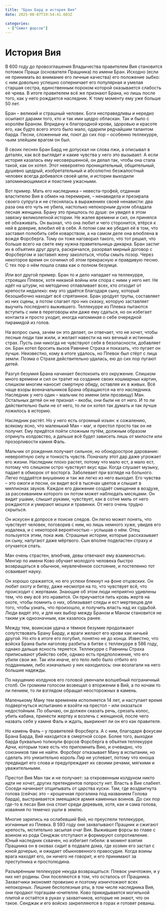 ```yaml
---
title: "Бран Бард и история Вия"
date: 2025-08-07T19:54:41.603Z

categories:
 - ["Сюжет форсов"]
---
```


История Вия
===========

В 600 году до провозглашения Владычества правителем Вия становится
потомок Пращи (основателя Пращника) по имени Бран. Исходно (если не
принимать во внимание его личные качества) его положение зыбко: с ним
довольно успешно соперничает его популярная и умелая старшая сестра,
единственным пороком которой оказывается слабость её чрева. В итоге
правителем всё же признают Брана, но лишь после того, как у него
рождается наследник. К тому моменту ему уже больше 50 лет.

Бран – великий и страшный человек. Боги несправедливы и нередко осыпают
дарами того, кто и так ими щедро обласкан. Так и было с королём Браном.
Впридачу к благородной крови, здоровью и красоте его, как будто всего
этого было мало, одарили редчайшим талантом барда. Песни, сложенные им,
поют до сих пор – особенно теллекурре, чьим злейшим врагом он был.

В своих песнях Бран Бард не допускал ни слова лжи, а описывал в деталях,
как всё выглядит и какие чувства у него это вызывает. А если история
казалась ему несовершенной, он делал так, чтобы она стала такой, как он
хотел. Этот невероятно проницательный, общительный, душевно щедрый,
изобретательный и абсолютно безжалостный человек всегда добивался своей
цели, и истории выходили запоминающимися и поистине ужасными.

Вот пример. Мать его наследника – невеста-трофей, отданная властителю
Вия в обмен на перемирие, – ненавидела и презирала своего супруга и не
стеснялась в выражениях своей ненависти: два раза она его чуть не убила,
настолько непокорным духом обладала лесная женщина. Брану это пришлось
по душе: он увидел в этом завязку великолепной истории. Не жалея времени
и сил, он принялся её обхаживать. Он вызнал, что она любит и чего
сторонится, втёрся к ней в доверие, влюбил её в себя. А потом сам же
убедил её в том, что заставил полюбить себя коварством, а на самом деле
она влюблена в вождя Форсберга. Тому он тоже наговорил такого, что тот
решил, что больше всего на свете ему нужна правительница-дикарка. Бран
застиг их в объятиях друг друга, раскричался, разорвал мирный договор с
Форсбергом и заставил жену заколоться, чтобы смыть позор. Через
некоторое время он сочинил об этом прекрасную и правдивую песню. С тех
пор о нём пошла слава как о полном безумце.

Или вот другой пример. Бран то и дело нападает на теллекурре, строящих
Плевок, хотя никакой войны или спора с ними у него нет. Не идёт на
штурм, но методично отлавливает всех, кто отходит от крепости недалеко:
ему это удаётся благодаря сыну, который безошибочно находит всё
спрятанное. Бран уродует трупы, составляет из них сцены, а потом слагает
про них сказку, которую заставляет выучить последнего выжившего.
Теллекурре из Плевка пытаются вступить с ним в переговоры или даже ему
сдаться, но он избегает контакта и просто уходит, иногда напоминая о
себе очередной пирамидой из голов.

На вопрос сына, зачем он это делает, он отвечает, что не хочет, чтобы
лесные люди там жили, и желает навести на них вечный и истинный страх.
Пусть они никогда не чувствуют себя в безопасности, добавляет он. Бран
хотел бросить вызов Равнине Страха и показать, что пугает он лучше.
Неизвестно, кому в итоге удалось, но Плевок был стёрт с лица земли.
Поэма о Страхе действительно удалась, ею до сих пор пугают детей.

Разгул безумия Брана начинает беспокоить его окружение. Слишком много
времени и сил он тратит на создание своих кошмарных картин, слишком
многим наносит смертную обиду, оставляя их в живых. Всё чаще взоры
военачальников Брана обращаются на его наследника. Наследник у него один
– мальчик по имени (или прозвищу) Ман. Остальных детей он не признал –
якобы, они были не от него. И то ли действительно были не от него, то ли
он хотел так думать и так лучше ложилось в историю.

Наследник растёт. Но у него есть огромный изъян: к сожалению, всякому
ясно, что маленький Ман – маг, и престол просто так он не получит. Ему
придётся пойти сложным путём, должным образом отринуть колдовство, а
дальше всё будет зависеть лишь от милости или прозорливости камня Фаль.

Мальчик от рождения получает сильное, но обоюдоострое дарование:
невероятную силу и тонкость чувств. Поначалу этот дар даже угрожает его
жизни. Наследник плохо растет, потому что мало ест, а мало ест, потому
что слишком остро чувствует вкус еды. Когда слушает музыку, падает в
обморок от восторга. Заболевает при взгляде на больного. Легко поддаётся
внушению и так же легко из него выходит. Его чувства – это ожоги и
песни, он видит всё в тысячах цветов и слышит в миллионах звуков. Каждое
его движение создаёт смещение в воздухе, за рассеиванием которого он
потом может наблюдать месяцами. Он видит ушами, слышит руками,
чувствует, как в сотне миль от него рождаются и умирают мошки и
травинки. От него очень трудно скрыться.

Он искусен в допросе и поиске следов. Он легко может понять, что
чувствует человек, поговорив с ним, но лишь немного хуже, увидев его
издалека, и с некоторой вероятностью – услышав о нём. Отец пользуется
этим, пока жив. Страшные истории, которые рассказывает он сыну, напугают
даже мёртвого. Сын вполне подвластен страху и отучается спать.

Ман очень страстен, влюбчив, девы отвечают ему взаимностью. Менгир по
имени Ково обучает молодого человека быстро возвращаться в обычное,
неувлечённое состояние, и постепенно тот осваивает науку.

Он хорошо сражается, но его успехи блекнут на фоне отцовских. Он любит
охоту и битву, даже несмотря на то, что чувствует всё, что происходит с
жертвами. Знающие об этом люди неприятно удивлены тем, что ему всё это
нравится. Он приучается пить кровь жертв на охоте, чтобы помнить о них,
облизывает следы и ест мертвецов для того, чтобы узнать, что произошло,
и получить власть над их судьбой. Люди видят это, и для них выбор между
Браном и Маном становится не таким уж однозначным, как казалось ранее.

Между тем, воинская удача и тёмное безумие продолжают сопутствовать
Брану Барду, и враги желают его крови как ничьей другой. Но кто в итоге
его погубил, понятно не до конца. Известно, что войска Брана были
наголову разбиты в битве с теллекурре в 586 году, однако дальше ясность
теряется. Теллекурре с Равнины Страха приписывают убийство себе, однако
есть предположение, что его убили свои же. Так или иначе, его тело либо
было отбито его подданными, либо изначально у них находилось: они
возлагали на него большие надежды.

По наущению колдунов его головой увенчали волшебный пограничный столб.
Он громким голосом возвещал о вторжении в Вий, а по ночам то ли пением,
то ли взглядом обращал неосторожных в камень.

Маленькому Ману тем временем исполняется 14 лет, и наступает время
подвергнуться испытанию и взойти на престол – или оказаться недостойным.
По обычаю, он должен сказать речь, срезать колос, убить кабана, принести
жертву и возлечь с женщиной, после чего назвать себя у камня Фаль и
ждать, выкрикнет ли он его как правителя.

Но камень Фаль – у правителей Форсберга. А с ним, благодаря фокусам
Брана Барда, Вий находится в смертной ссоре. Более того, выходки барда
буквально толкнули форсов Форсберга в объятия теллекурре Арчи, которым
тоже есть что припомнить Вию, и очевидно, что союзников там не найти.
Форсберг отказывает Ману в испытании, но сделать это унизительно король
Лир не успевает, потому что юноша предвидит его слова и предупреждает их
своими речами, мягкими и уважительными.

Престол Вия Ман так и не получает: за откровенным колдуном никто идти не
хочет, других претендентов попросту нет. Власть в Вие слабеет. Соседи
начинают отщипывать от царства куски. Там, где воздвигнута голова
(сейчас это – крошечная прогалина под названием Голова барда),
выстраивается змеящаяся армия каменных воинов. До сих пор где-то в лесах
Вия она стоит среди деревьев, хотя, как и сама голова, изваяния по
темечко ушли в землю.

Многие зарились на ослабевший Вий, но преуспели теллекурре, изгнанные из
Плевка. В 593 году они захватывают Пращник и сжигают крепость,
мстительно засыпая очаг Вия. Выжившие форсы во главе с воином из рода
Сенджак отступают и формируют сопротивление. Юный наследник схвачен, но
избегает гибели: в момент взятия Пращника он в оковах сидит в подвале
дома, где хозяин его застал с юной дочерью, и ожидает обыкновенного
правосудия. Когда воины врага находят его, он ничего не говорит, и его
принимают за преступника и простолюдина.

Разъярённым теллекурре некуда возвращаться: Плевок уничтожен, и у них
нет родины. Они поселяются в том, что осталось от Пращника. Захватчики
экономят провизию и поэтому изничтожают всех непокорных. Лишние
бесполезные рты, в том числе наследника Вия, они продают
торгашам-ючителле. Ково прикидывается могильной плитой и остаётся в
руках у захватчиков, которые не знают, что он такое. Сенджак и его
войско закрепляются в горах и готовят реванш.
